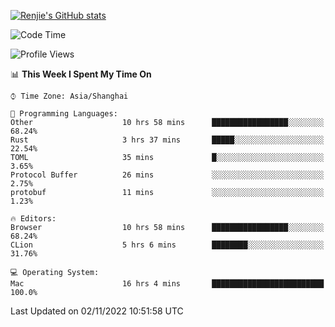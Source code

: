 [![Renjie's GitHub stats](https://github-readme-stats.vercel.app/api?username=liurenjie1024&show_icons=true&theme=chartreuse-dark)](https://github.com/anuraghazra/github-readme-stats)

<!--START_SECTION:waka-->
![Code Time](http://img.shields.io/badge/Code%20Time-284%20hrs%2056%20mins-blue)

![Profile Views](http://img.shields.io/badge/Profile%20Views-18-blue)

📊 **This Week I Spent My Time On** 

```text
⌚︎ Time Zone: Asia/Shanghai

💬 Programming Languages: 
Other                    10 hrs 58 mins      █████████████████░░░░░░░░   68.24% 
Rust                     3 hrs 37 mins       █████░░░░░░░░░░░░░░░░░░░░   22.54% 
TOML                     35 mins             █░░░░░░░░░░░░░░░░░░░░░░░░   3.65% 
Protocol Buffer          26 mins             ░░░░░░░░░░░░░░░░░░░░░░░░░   2.75% 
protobuf                 11 mins             ░░░░░░░░░░░░░░░░░░░░░░░░░   1.23%

🔥 Editors: 
Browser                  10 hrs 58 mins      █████████████████░░░░░░░░   68.24% 
CLion                    5 hrs 6 mins        ████████░░░░░░░░░░░░░░░░░   31.76%

💻 Operating System: 
Mac                      16 hrs 4 mins       █████████████████████████   100.0%

```


 Last Updated on 02/11/2022 10:51:58 UTC
<!--END_SECTION:waka-->

